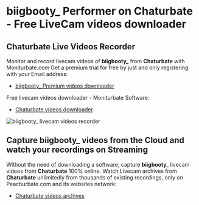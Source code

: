 # biigbooty_ Performer on Chaturbate - Free LiveCam videos downloader

## Chaturbate Live Videos Recorder

Monitor and record livecam videos of **biigbooty_** from **Chaturbate** with Moniturbate.com
Get a premium trial for free by just and only registering with your Email address:
* [biigbooty_ Premium videos downloader](https://moniturbate.com/request-demo-licence-key.html)

Free livecam videos downloader - Moniturbate Software:
* [Chaturbate videos downloader](https://moniturbate.com/moniturbate-download-software.html)

![biigbooty_ livecam videos recorder](https://peachurnet.com/templates/moniturbate-software.png)


## Capture biigbooty_ videos from the Cloud and watch your recordings on Streaming

Without the need of downloading a software, capture **biigbooty_** livecam videos from **Chaturbate** 100% online.
Watch Livecam archives from **Chaturbate** unlimitedly from thousands of existing recordings, only on Peachurbate.com and its websites network:
* [Chaturbate videos archives](https://peachurnet.com/)
